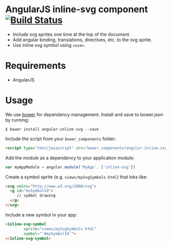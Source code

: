 # AngularJS inline-svg component [![Build Status](https://travis-ci.org/alonn24/angular-inline-svg.svg?branch=master)](https://travis-ci.org/alonn24/angular-inline-svg)

* Include svg sprites one time at the top of the document.
* Add angular binding, translations, directives, etc. to the svg sprite.
* Use inline svg symbol using `<use>`.

# Requirements
- AngularJS

# Usage
We use [bower](http://bower.io/) for dependency management.  Install and save to bower.json by running:
```
$ bower install angular-inline-svg --save
```
Include the script from your `bower_components` folder:
```html
<script type="text/javascript" src="bower_components/angular-inline-svg/dist/ngInlineSvg.min.js"></script>
```
Add the module as a dependency to your application module:
```javascript
var myAppModule = angular.module('MyApp', ['inline-svg'])
```

Create a symbol sprite (e.g. `views/mySvgSymbols.html`) that loks like:
```html
<svg xmlns="http://www.w3.org/2000/svg">
  <g id="mySymbolId">
     // symbol drawing
  </g>
</svg>
```

Include a new symbol in your app:
```html
<inline-svg-symbol
		sprite="views/mySvgSymbols.html"
		symbol="'#mySymbolId'">
</inline-svg-symbol>
```
